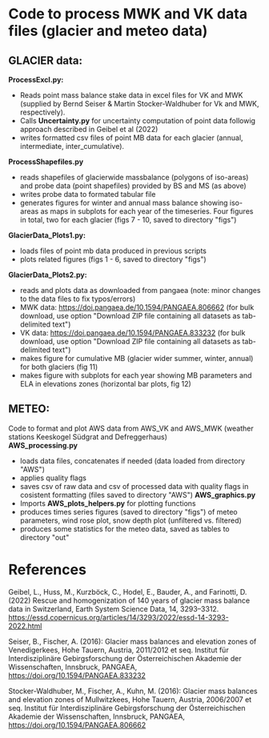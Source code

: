 # Code to process MWK and VK data files (glacier and meteo data)


## GLACIER data:      
**ProcessExcl.py:**  
+ Reads point mass balance stake data in excel files for VK and MWK (supplied by Bernd Seiser & Martin Stocker-Waldhuber for Vk and MWK, respectively).    
+ Calls **Uncertainty.py** for uncertainty computation of point data followig approach described in Geibel et al (2022)  
+ writes formatted csv files of point MB data for each glacier (annual, intermediate, inter_cumulative).   

**ProcessShapefiles.py**
+ reads shapefiles of glacierwide massbalance (polygons of iso-areas) and probe data (point shapefiles) provided by BS and MS (as above)
+ writes probe data to formated tabular file  
+ generates figures for winter and annual mass balance showing iso-areas as maps in subplots for each year of the timeseries. Four figures in total, two for each glacier (figs 7 - 10, saved to directory "figs")


**GlacierData_Plots1.py:**   
+ loads files of point mb data produced in previous scripts
+ plots related figures (figs 1 - 6, saved to directory "figs")

**GlacierData_Plots2.py:**  
+ reads and plots data as downloaded from pangaea (note: minor changes to the data files to fix typos/errors)  
+ MWK data: https://doi.pangaea.de/10.1594/PANGAEA.806662 (for bulk download, use option "Download ZIP file containing all datasets as tab-delimited text")  
+ VK data: https://doi.pangaea.de/10.1594/PANGAEA.833232 (for bulk download, use option "Download ZIP file containing all datasets as tab-delimited text")
+ makes figure for cumulative MB (glacier wider summer, winter, annual) for both glaciers (fig 11)
+ makes figure with subplots for each year showing MB parameters and ELA in elevations zones (horizontal bar plots, fig 12)



## METEO: 
Code to format and plot AWS data from AWS_VK and AWS_MWK (weather stations Keeskogel Südgrat and Defreggerhaus)    
**AWS_processing.py**  
+ loads data files, concatenates if needed (data loaded from directory "AWS")
+ applies quality flags 
+ saves csv of raw data and csv of processed data with quality flags in cosistent formatting (files saved to directory "AWS")
**AWS_graphics.py**   
+ Imports **AWS_plots_helpers.py** for plotting functions 
+ produces times series figures (saved to directory "figs") of meteo parameters, wind rose plot, snow depth plot (unfiltered vs. filtered) 
+ produces some statistics for the meteo data, saved as tables to directory "out"



# References 
Geibel, L., Huss, M., Kurzböck, C., Hodel, E., Bauder, A., and Farinotti, D. (2022) Rescue and homogenization of 140 years of glacier mass balance data in Switzerland, Earth System Science Data, 14, 3293–3312.     
https://essd.copernicus.org/articles/14/3293/2022/essd-14-3293-2022.html    



Seiser, B., Fischer, A. (2016): Glacier mass balances and elevation zones of Venedigerkees, Hohe Tauern, Austria, 2011/2012 et seq. Institut für Interdisziplinäre Gebirgsforschung der Österreichischen Akademie der Wissenschaften, Innsbruck, PANGAEA, https://doi.org/10.1594/PANGAEA.833232   



Stocker-Waldhuber, M., Fischer, A., Kuhn, M. (2016): Glacier mass balances and elevation zones of Mullwitzkees, Hohe Tauern, Austria, 2006/2007 et seq. Institut für Interdisziplinäre Gebirgsforschung der Österreichischen Akademie der Wissenschaften, Innsbruck, PANGAEA, https://doi.org/10.1594/PANGAEA.806662   

